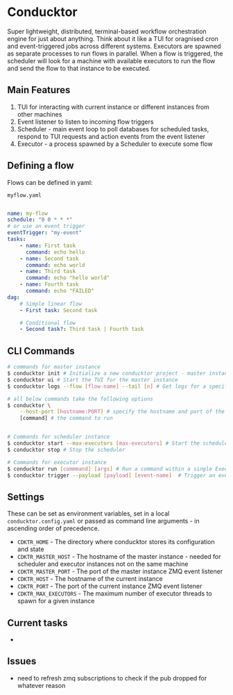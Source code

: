 # Conducktor

Super lightweight, distributed, terminal-based workflow orchestration engine for just about anything. Think about it like a TUI for oragnised cron and event-triggered jobs across different systems.
Executors are spawned as separate processes to run flows in parallel. When a flow is triggered, the scheduler will look for a machine with available executors to run the flow and send the flow to that instance to be executed.

## Main Features

1. TUI for interacting with current instance or different instances from other machines
1. Event listener to listen to incoming flow triggers
1. Scheduler - main event loop to poll databases for scheduled tasks, respond to TUI requests and action events from the event listener
1. Executor - a process spawned by a Scheduler to execute some flow


## Defining a flow

Flows can be defined in yaml:

`myflow.yaml`
```yaml

name: my-flow
schedule: "0 0 * * *"
# or use an event trigger
eventTrigger: "my-event"
tasks:
    - name: First task
      command: echo hello
    - name: Second task
      command: echo world
    - name: Third task
      command: echo "hello world"
    - name: Fourth task
      command: echo "FAILED"
dag:
    # Simple linear flow
    - First task: Second task

    # Conditional flow
    - Second task?: Third task | Fourth task
```


## CLI Commands

```bash
# commands for master instance
$ conducktor init # Initialize a new conducktor project - master instance
$ conducktor ui # Start the TUI for the master instance
$ conducktor logs --flow [flow-name] --tail [n] # Get logs for a specific flow

# all below commands take the following options
$ conducktor \
    --host-port [hostname:PORT] # specify the hostname and port of the master instance
    [command] # the command to run


# Commands for scheduler instance
$ conducktor start --max-executors [max-executors] # Start the scheduler event loop
$ conducktor stop # Stop the scheduler

# Commands for executor instance
$ conducktor run [commmand] [args] # Run a command within a single Executor
$ conducktor trigger --payload [payload] [event-name]  # Trigger an event
```

## Settings
These can be set as environment variables, set in a local `conducktor.config.yaml` or passed as command line arguments - in ascending order of precedence.

- `CDKTR_HOME` - The directory where conducktor stores its configuration and state
- `CDKTR_MASTER_HOST` - The hostname of the master instance - needed for scheduler and executor instances not on the same machine
- `CDKTR_MASTER_PORT` - The port of the master instance ZMQ event listener
- `CDKTR_HOST` - The hostname of the current instance
- `CDKTR_PORT` - The port of the current instance ZMQ event listener
- `CDKTR_MAX_EXECUTORS` - The maximum number of executor threads to spawn for a given instance




## Current tasks
- 

## Issues
- need to refresh zmq subscriptions to check if the pub dropped for whatever reason